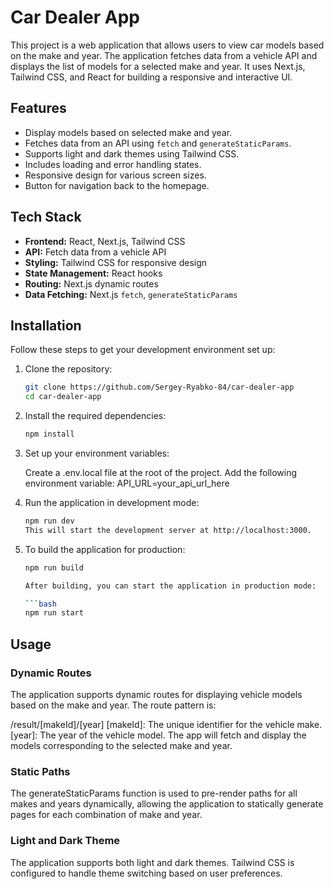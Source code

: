 # Car Dealer App

This project is a web application that allows users to view car models based on the make and year. The application fetches data from a vehicle API and displays the list of models for a selected make and year. It uses Next.js, Tailwind CSS, and React for building a responsive and interactive UI.

## Features

- Display models based on selected make and year.
- Fetches data from an API using `fetch` and `generateStaticParams`.
- Supports light and dark themes using Tailwind CSS.
- Includes loading and error handling states.
- Responsive design for various screen sizes.
- Button for navigation back to the homepage.

## Tech Stack

- **Frontend:** React, Next.js, Tailwind CSS
- **API:** Fetch data from a vehicle API
- **Styling:** Tailwind CSS for responsive design
- **State Management:** React hooks
- **Routing:** Next.js dynamic routes
- **Data Fetching:** Next.js `fetch`, `generateStaticParams`

## Installation

Follow these steps to get your development environment set up:

1. Clone the repository:

   ```bash
   git clone https://github.com/Sergey-Ryabko-84/car-dealer-app
   cd car-dealer-app

   ```

2. Install the required dependencies:

   ```bash
   npm install

   ```

3. Set up your environment variables:

   Create a .env.local file at the root of the project.
   Add the following environment variable: API_URL=your_api_url_here

4. Run the application in development mode:

   ```bash
   npm run dev
   This will start the development server at http://localhost:3000.

   ```

5. To build the application for production:

   ````bash
   npm run build

   After building, you can start the application in production mode:

   ```bash
   npm run start
   ````

## Usage

### Dynamic Routes

The application supports dynamic routes for displaying vehicle models based on the make and year. The route pattern is:

/result/[makeId]/[year]
[makeId]: The unique identifier for the vehicle make.
[year]: The year of the vehicle model.
The app will fetch and display the models corresponding to the selected make and year.

### Static Paths

The generateStaticParams function is used to pre-render paths for all makes and years dynamically, allowing the application to statically generate pages for each combination of make and year.

### Light and Dark Theme

The application supports both light and dark themes. Tailwind CSS is configured to handle theme switching based on user preferences.

